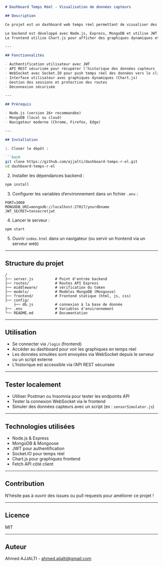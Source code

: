 ````markdown
# Dashboard Temps Réel - Visualisation de données capteurs

## Description

Ce projet est un dashboard web temps réel permettant de visualiser des données de capteurs (exemple : température, humidité, etc.) grâce à une API REST et un WebSocket avec Socket.IO. 

Le backend est développé avec Node.js, Express, MongoDB et utilise JWT pour l’authentification.  
Le frontend utilise Chart.js pour afficher des graphiques dynamiques et Socket.IO pour recevoir les données en temps réel.

---

## Fonctionnalités

- Authentification utilisateur avec JWT
- API REST sécurisée pour récupérer l’historique des données capteurs
- WebSocket avec Socket.IO pour push temps réel des données vers le client
- Interface utilisateur avec graphiques dynamiques (Chart.js)
- Gestion des sessions et protection des routes
- Déconnexion sécurisée

---

## Prérequis

- Node.js (version 16+ recommandée)
- MongoDB (local ou cloud)
- Navigateur moderne (Chrome, Firefox, Edge)

---

## Installation

1. Cloner le dépôt :

```bash
git clone https://github.com/ajjalti/dashboard-temps-r-el.git
cd dashboard-temps-r-el
````

2. Installer les dépendances backend :

```bash
npm install
```

3. Configurer les variables d’environnement dans un fichier `.env` :

```
PORT=3000
MONGODB_URI=mongodb://localhost:27017/yourdbname
JWT_SECRET=tonsecretjwt
```

4. Lancer le serveur :

```bash
npm start
```

5. Ouvrir `index.html` dans un navigateur (ou servir un frontend via un serveur web)

---

## Structure du projet

```
/
├── server.js          # Point d'entrée backend
├── routes/            # Routes API Express
├── middleware/        # vérification du token
├── models/            # Modèles MongoDB (Mongoose)
├── frontend/          # Frontend statique (html, js, css)
├── config/
    ├── db.js          # connexion à la base de donnée 
├── .env               # Variables d'environnement
└── README.md          # Documentation
```

---

## Utilisation

* Se connecter via `/login` (frontend)
* Accéder au dashboard pour voir les graphiques en temps réel
* Les données simulées sont envoyées via WebSocket depuis le serveur ou un script externe
* L’historique est accessible via l’API REST sécurisée

---

## Tester localement

* Utiliser Postman ou Insomnia pour tester les endpoints API
* Tester la connexion WebSocket via le frontend
* Simuler des données capteurs avec un script (ex : `sensorSimulator.js`)

---

## Technologies utilisées

* Node.js & Express
* MongoDB & Mongoose
* JWT pour authentification
* Socket.IO pour temps réel
* Chart.js pour graphiques frontend
* Fetch API côté client

---

## Contribution

N’hésite pas à ouvrir des issues ou pull requests pour améliorer ce projet !

---

## Licence

MIT

---

## Auteur

Ahmed AJJALTI - [ahmed.ajjalti@gmail.com](mailto:ahmed.ajjalti@gmail.com)

```
